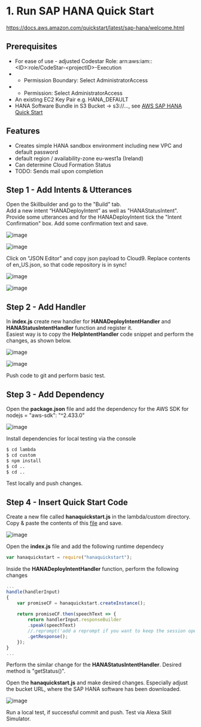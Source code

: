# 1. Run SAP HANA Quick Start

https://docs.aws.amazon.com/quickstart/latest/sap-hana/welcome.html

## Prerequisites

- For ease of use - adjusted Codestar Role: arn:aws:iam::\<ID\>:role/CodeStar-\<projectID\>-Execution
- - Permission Boundary: Select AdministratorAccess
- - Permission: Select AdministratorAccess
- An existing EC2 Key Pair e.g. HANA_DEFAULT
- HANA Software Bundle in S3 Bucket -> s3://..., see [AWS SAP HANA Quick Start](https://docs.aws.amazon.com/quickstart/latest/sap-hana/step-3.html)

## Features

- Creates simple HANA sandbox environment including new VPC and default password
- default region / availability-zone eu-west1a (Ireland)
- Can determine Cloud Formation Status
- TODO: Sends mail upon completion

## Step 1 - Add Intents & Utterances

Open the Skillbuilder and go to the "Build" tab.  
Add a new intent “HANADeployIntent” as well as "HANAStatusIntent".  
Provide some utterances and for the HANADeployIntent tick the "Intent Confirmation" box. Add some confirmation text and save.

![image](../assets/1_Alexa_Developer_Console.jpg)

![image](../assets/1_Alexa_Developer_Console1.jpg)

Click on "JSON Editor" and copy json payload to Cloud9. Replace contents of en_US.json, so that code repository is in sync!

![image](../assets/1_Alexa_Developer_Console2.jpg)

![image](../assets/1_alexa-hana-sbx_-_AWS_Cloud9_en-US.jpg)

## Step 2 - Add Handler 

In **index.js** create new handler for **HANADeployIntentHandler** and **HANAStatusIntentHandler** function and register it.  
Easiest way is to copy the **HelpIntentHandler** code snippet and perform the changes, as shown below.

![image](../assets/1_function.jpg)

![image](../assets/1_handler.jpg)

Push code to git and perform basic test.

## Step 3 - Add Dependency

Open the **package.json** file and add the dependency for the AWS SDK for nodejs = "aws-sdk": "^2.433.0"

![image](../assets/1_alexa-hana-sbx_-_AWS_Cloud9.jpg)

Install dependencies for local testing via the console

```bash
$ cd lambda
$ cd custom
$ npm install
$ cd ..
$ cd ..
```

Test locally and push changes.

## Step 4 - Insert Quick Start Code

Create a new file called **hanaquickstart.js** in the lambda/custom directory.  
Copy & paste the contents of this [file](hanaquickstart.js) and save.

![image](../assets/1_alexa-hana-sbx_-_AWS_Cloud9_file.jpg)

Open the **index.js** file and add the following runtime dependecy

```javascript
var hanaquickstart = require("hanaquickstart");
```

Inside the **HANADeployIntentHandler** function, perform the following changes

```javascript
...
handle(handlerInput) 
{
    var promiseCF = hanaquickstart.createInstance();
        
    return promiseCF.then(speechText => {
        return handlerInput.responseBuilder
        .speak(speechText)
        //.reprompt('add a reprompt if you want to keep the session open for the user to respond')
        .getResponse();
    });
}
...
```

Perform the similar change for the **HANAStatusIntentHandler**. Desired method is "getStatus()".

Open the **hanaquickstart.js** and make desired changes. Especially adjust the bucket URL, where the SAP HANA software has been downloaded.

![image](../assets/1_alexa-hana-sbx_-_AWS_Cloud9_code.jpg)

Run a local test, if successful commit and push. Test via Alexa Skill Simulator.